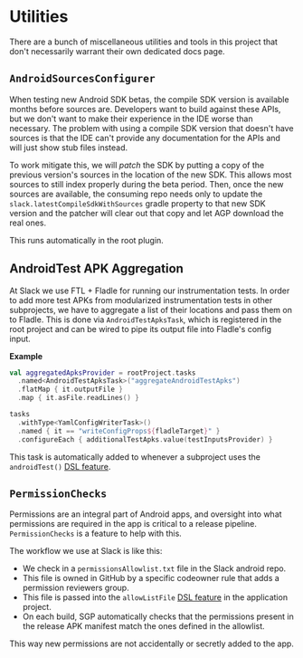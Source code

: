 Utilities
=========

There are a bunch of miscellaneous utilities and tools in this project that don't necessarily warrant their own
dedicated docs page.

## `AndroidSourcesConfigurer`

When testing new Android SDK betas, the compile SDK version is available months before sources are. Developers want to
build against these APIs, but we don't want to make their experience in the IDE worse than necessary. The problem with
using a compile SDK version that doesn't have sources is that the IDE can't provide any documentation for the APIs and
will just show stub files instead.

To work mitigate this, we will _patch_ the SDK by putting a copy of the previous version's sources in the location of
the new SDK. This allows most sources to still index properly during the beta period. Then, once the new sources are
available, the consuming repo needs only to update the `slack.latestCompileSdkWithSources` gradle property to that new
SDK version and the patcher will clear out that copy and let AGP download the real ones.

This runs automatically in the root plugin.

## AndroidTest APK Aggregation

At Slack we use FTL + Fladle for running our instrumentation tests. In order to add more test APKs from modularized
instrumentation tests in other subprojects, we have to aggregate a list of their locations and pass them on to Fladle.
This is done via `AndroidTestApksTask`, which is registered in the root project and can be wired to pipe its output file
into Fladle's config input.

**Example**

```kotlin
val aggregatedApksProvider = rootProject.tasks
  .named<AndroidTestApksTask>("aggregateAndroidTestApks")
  .flatMap { it.outputFile }
  .map { it.asFile.readLines() }

tasks
  .withType<YamlConfigWriterTask>()
  .named { it == "writeConfigProps${fladleTarget}" }
  .configureEach { additionalTestApks.value(testInputsProvider) }
```

This task is automatically added to whenever a subproject uses
the `androidTest()` [DSL feature](/dsl/#android-test).

## `PermissionChecks`

Permissions are an integral part of Android apps, and oversight into what permissions are required in the app is
critical to a release pipeline. `PermissionChecks` is a feature to help with this.

The workflow we use at Slack is like this:

- We check in a `permissionsAllowlist.txt` file in the Slack android repo.
- This file is owned in GitHub by a specific codeowner rule that adds a permission reviewers group.
- This file is passed into the `allowListFile` [DSL feature](/dsl/#permission-allowlist) in the application
  project.
- On each build, SGP automatically checks that the permissions present in the release APK manifest match the ones
  defined in the allowlist.

This way new permissions are not accidentally or secretly added to the app.